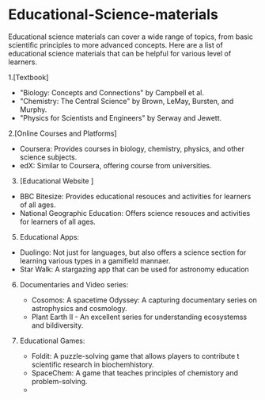 # Educational-Science-materials
Educational science materials can cover a wide range of topics, from basic scientific principles to more advanced concepts. Here are a list of educational science materials that can be helpful for various level of learners.

1.[Textbook]
- "Biology: Concepts and Connections" by Campbell et al.
- "Chemistry: The Central Science" by Brown, LeMay, Bursten, and Murphy.
- "Physics for Scientists and Engineers" by Serway and Jewett.

2.[Online Courses and Platforms]
- Coursera: Provides courses in biology, chemistry, physics, and other science subjects.
- edX: Similar to Coursera, offering course from universities.

3. [Educational Website ]
 - BBC Bitesize: Provides educational resouces and activities for learners of all ages.
 - National Geographic Education: Offers science resouces and activities for learners of all ages.


5. Educational Apps:
 - Duolingo: Not just for languages, but also offers a science section for learning various types in a gamifield mannaer.
 - Star Walk: A stargazing app that can be used for astronomy education

6. Documentaries and Video series:
   - Cosomos: A spacetime Odyssey: A capturing documentary series on astrophysics and cosmology.
   - Plant Earth II - An excellent series for understanding ecosystemss and bildiversity.

7. Educational Games:
   - Foldit: A puzzle-solving game that allows players to contribute t scientific research in biochemhistory.
   - SpaceChem: A game that teaches principles of chemistory and problem-solving.
   - 

